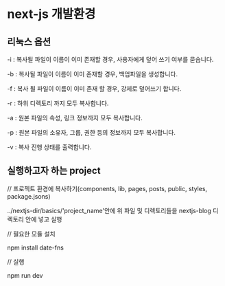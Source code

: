 # next-js 개발환경

## 리눅스 옵션
-i : 복사될 파일이 이름이 이미 존재할 경우, 사용자에게 덮어 쓰기 여부를 묻습니다.

-b : 복사될 파일이 이름이 이미 존재할 경우, 백업파일을 생성합니다.

-f : 복사 될 파일이 이름이 이미 존재 할 경우, 강제로 덮어쓰기 합니다.

-r : 하위 디렉토리 까지 모두 복사합니다.

-a : 원본 파일의 속성, 링크 정보까지 모두 복사합니다.

-p : 원본 파일의 소유자, 그룹, 권한 등의 정보까지 모두 복사합니다.

-v : 복사 진행 상태를 출력합니다.

## 실행하고자 하는 project
// 프로젝트 환경에 복사하기(components, lib, pages, posts, public, styles, package.jsons)

../nextjs-dir/basics/'project_name'안에 위 파일 및 디렉토리들을 nextjs-blog 디렉토리 안에 넣고 실행

// 필요한 모듈 설치

npm install date-fns

// 실행

npm run dev